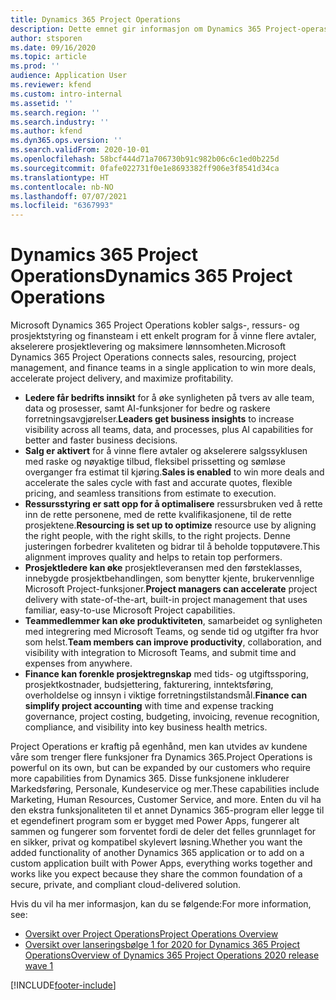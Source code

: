 ```yaml
---
title: Dynamics 365 Project Operations
description: Dette emnet gir informasjon om Dynamics 365 Project-operasjoner.
author: stsporen
ms.date: 09/16/2020
ms.topic: article
ms.prod: ''
audience: Application User
ms.reviewer: kfend
ms.custom: intro-internal
ms.assetid: ''
ms.search.region: ''
ms.search.industry: ''
ms.author: kfend
ms.dyn365.ops.version: ''
ms.search.validFrom: 2020-10-01
ms.openlocfilehash: 58bcf444d71a706730b91c982b06c6c1ed0b225d
ms.sourcegitcommit: 0fafe022731f0e1e8693382ff906e3f8541d34ca
ms.translationtype: HT
ms.contentlocale: nb-NO
ms.lasthandoff: 07/07/2021
ms.locfileid: "6367993"
---
```

# <a name="dynamics-365-project-operations"></a><span data-ttu-id="34a09-103">Dynamics 365 Project Operations</span><span class="sxs-lookup"><span data-stu-id="34a09-103">Dynamics 365 Project Operations</span></span>

<span data-ttu-id="34a09-104">Microsoft Dynamics 365 Project Operations kobler salgs-, ressurs- og prosjektstyring og finansteam i ett enkelt program for å vinne flere avtaler, akselerere prosjektlevering og maksimere lønnsomheten.</span><span class="sxs-lookup"><span data-stu-id="34a09-104">Microsoft Dynamics 365 Project Operations connects sales, resourcing, project management, and finance teams in a single application to win more deals, accelerate project delivery, and maximize profitability.</span></span>

-   <span data-ttu-id="34a09-105">**Ledere får bedrifts innsikt** for å øke synligheten på tvers av alle team, data og prosesser, samt AI-funksjoner for bedre og raskere forretningsavgjørelser.</span><span class="sxs-lookup"><span data-stu-id="34a09-105">**Leaders get business insights** to increase visibility across all teams, data, and processes, plus AI capabilities for better and faster business decisions.</span></span>
-   <span data-ttu-id="34a09-106">**Salg er aktivert** for å vinne flere avtaler og akselerere salgssyklusen med raske og nøyaktige tilbud, fleksibel prissetting og sømløse overganger fra estimat til kjøring.</span><span class="sxs-lookup"><span data-stu-id="34a09-106">**Sales is enabled** to win more deals and accelerate the sales cycle with fast and accurate quotes, flexible pricing, and seamless transitions from estimate to execution.</span></span>
-   <span data-ttu-id="34a09-107">**Ressursstyring er satt opp for å optimalisere** ressursbruken ved å rette inn de rette personene, med de rette kvalifikasjonene, til de rette prosjektene.</span><span class="sxs-lookup"><span data-stu-id="34a09-107">**Resourcing is set up to optimize** resource use by aligning the right people, with the right skills, to the right projects.</span></span> <span data-ttu-id="34a09-108">Denne justeringen forbedrer kvaliteten og bidrar til å beholde topputøvere.</span><span class="sxs-lookup"><span data-stu-id="34a09-108">This alignment improves quality and helps to retain top performers.</span></span>
-   <span data-ttu-id="34a09-109">**Prosjektledere kan øke** prosjektleveransen med den førsteklasses, innebygde prosjektbehandlingen, som benytter kjente, brukervennlige Microsoft Project-funksjoner.</span><span class="sxs-lookup"><span data-stu-id="34a09-109">**Project managers can accelerate** project delivery with state-of-the-art, built-in project management that uses familiar, easy-to-use Microsoft Project capabilities.</span></span>
-   <span data-ttu-id="34a09-110">**Teammedlemmer kan øke produktiviteten**, samarbeidet og synligheten med integrering med Microsoft Teams, og sende tid og utgifter fra hvor som helst.</span><span class="sxs-lookup"><span data-stu-id="34a09-110">**Team members can improve productivity**, collaboration, and visibility with integration to Microsoft Teams, and submit time and expenses from anywhere.</span></span>
-   <span data-ttu-id="34a09-111">**Finance kan forenkle prosjektregnskap** med tids- og utgiftssporing, prosjektkostnader, budsjettering, fakturering, inntektsføring, overholdelse og innsyn i viktige forretningstilstandsmål.</span><span class="sxs-lookup"><span data-stu-id="34a09-111">**Finance can simplify project accounting** with time and expense tracking governance, project costing, budgeting, invoicing, revenue recognition, compliance, and visibility into key business health metrics.</span></span>

<span data-ttu-id="34a09-112">Project Operations er kraftig på egenhånd, men kan utvides av kundene våre som trenger flere funksjoner fra Dynamics 365.</span><span class="sxs-lookup"><span data-stu-id="34a09-112">Project Operations is powerful on its own, but can be expanded by our customers who require more capabilities from Dynamics 365.</span></span> <span data-ttu-id="34a09-113">Disse funksjonene inkluderer Markedsføring, Personale, Kundeservice og mer.</span><span class="sxs-lookup"><span data-stu-id="34a09-113">These capabilities include Marketing, Human Resources, Customer Service, and more.</span></span> <span data-ttu-id="34a09-114">Enten du vil ha den ekstra funksjonaliteten til et annet Dynamics 365-program eller legge til et egendefinert program som er bygget med Power Apps, fungerer alt sammen og fungerer som forventet fordi de deler det felles grunnlaget for en sikker, privat og kompatibel skylevert løsning.</span><span class="sxs-lookup"><span data-stu-id="34a09-114">Whether you want the added functionality of another Dynamics 365 application or to add on a custom application built with Power Apps, everything works together and works like you expect because they share the common foundation of a secure, private, and compliant cloud-delivered solution.</span></span>

<span data-ttu-id="34a09-115">Hvis du vil ha mer informasjon, kan du se følgende:</span><span class="sxs-lookup"><span data-stu-id="34a09-115">For more information, see:</span></span>

- [<span data-ttu-id="34a09-116">Oversikt over Project Operations</span><span class="sxs-lookup"><span data-stu-id="34a09-116">Project Operations Overview</span></span>](https://dynamics.microsoft.com/en-us/project-operations/overview/)
- [<span data-ttu-id="34a09-117">Oversikt over lanseringsbølge 1 for 2020 for Dynamics 365 Project Operations</span><span class="sxs-lookup"><span data-stu-id="34a09-117">Overview of Dynamics 365 Project Operations 2020 release wave 1</span></span>](/dynamics365-release-plan/2020wave1/dynamics365-project-operations/)



[!INCLUDE[footer-include](includes/footer-banner.md)]
